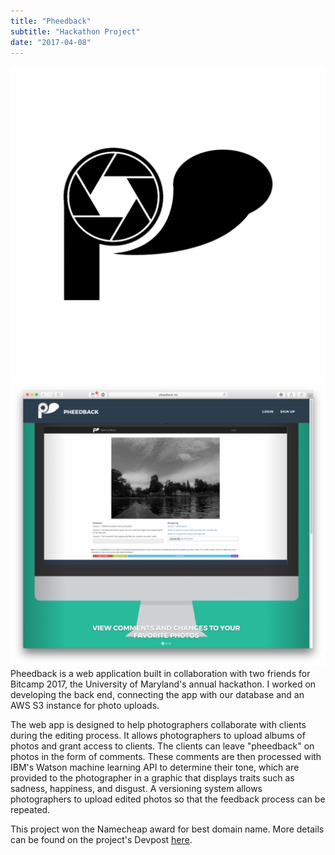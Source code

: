 ```yaml
---
title: "Pheedback"
subtitle: "Hackathon Project"
date: "2017-04-08"
---
```

![Icon](./icon.png)
![Screenshot](./screenshot.png)
Pheedback is a web application built in collaboration with two friends for Bitcamp 2017, the University of Maryland's annual hackathon. I worked on developing the back end, connecting the app with our database and an AWS S3 instance for photo uploads.

The web app is designed to help photographers collaborate with clients during the editing process. It allows photographers to upload albums of photos and grant access to clients. The clients can leave "pheedback" on photos in the form of comments. These comments are then processed with IBM's Watson machine learning API to determine their tone, which are provided to the photographer in a graphic that displays traits such as sadness, happiness, and disgust. A versioning system allows photographers to upload edited photos so that the feedback process can be repeated.

This project won the Namecheap award for best domain name. More details can be found on the project's Devpost [here](https://devpost.com/software/pheedback).